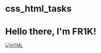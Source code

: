 ﻿# css_html_tasks
<div id="header" align="left">
    <h1>Hello there, I'm FR1K!</h1>
</div>
<a href="html-url">
    <img src="https://img.shields.io/badge/HTML-white?style=for-the-badge&logo=html&logoColor=white"alt="HTML"/>
</a>
